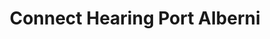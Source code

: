 ---
title: "Connect Hearing Port Alberni"
url: /port-alberni/connect-hearing-port-alberni/
shop: hearing aids
---